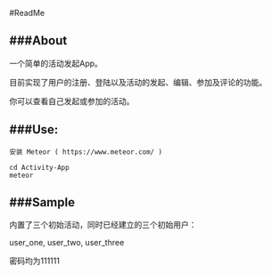 #ReadMe

###About
---

一个简单的活动发起App。

目前实现了用户的注册、登陆以及活动的发起、编辑、参加及评论的功能。

你可以查看自己发起或参加的活动。


###Use:
---
	安装 Meteor ( https://www.meteor.com/ )
	
	cd Activity-App
	meteor


###Sample
---

内置了三个初始活动，同时已经建立的三个初始用户：

user_one, user_two, user_three

密码均为111111

